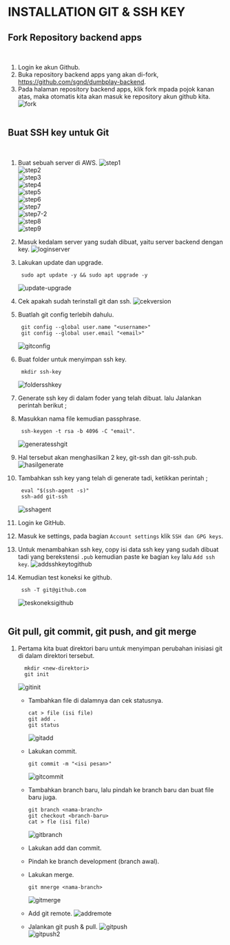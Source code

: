 # **INSTALLATION GIT & SSH KEY**
## Fork Repository backend apps
<br>

1. Login ke akun Github.
2. Buka repository backend apps yang akan di-fork, https://github.com/sgnd/dumbplay-backend.
3. Pada halaman repository backend apps, klik fork mpada pojok kanan atas, maka otomatis kita akan masuk ke repository akun github kita.
   ![fork](assets/images-install-git-and-ssh-key/fork.png) <br><br>

## Buat SSH key untuk Git
<br>

1. Buat sebuah server di AWS.
   ![step1](assets/images-install-git-and-ssh-key/step1.png) <br>
   ![step2](assets/images-install-git-and-ssh-key/step2.png) <br>
   ![step3](assets/images-install-git-and-ssh-key/step3.png) <br>
   ![step4](assets/images-install-git-and-ssh-key/step4.png) <br>
   ![step5](assets/images-install-git-and-ssh-key/step5.png) <br>
   ![step6](assets/images-install-git-and-ssh-key/step6.png) <br>
   ![step7](assets/images-install-git-and-ssh-key/step7.png) <br>
   ![step7-2](assets/images-install-git-and-ssh-key/step7-2.png) <br>
   ![step8](assets/images-install-git-and-ssh-key/step8.png) <br>
   ![step9](assets/images-install-git-and-ssh-key/step9.png) <br>

2. Masuk kedalam server yang sudah dibuat, yaitu server backend dengan key.
   ![loginserver](assets/images-install-git-and-ssh-key/loginserver.png) <br>

3. Lakukan update dan upgrade.

        sudo apt update -y && sudo apt upgrade -y
    ![update-upgrade](assets/images-install-git-and-ssh-key/update-upgrade.png) <br>

4. Cek apakah sudah terinstall git dan ssh.
   ![cekversion](assets/images-install-git-and-ssh-key/cekversion.png) <br>

5. Buatlah git config terlebih dahulu.

        git config --global user.name "<username>"
        git config --global user.email "<email>"
    ![gitconfig](assets/images-install-git-and-ssh-key/gitconfig.png) <br>

6. Buat folder untuk menyimpan ssh key.
   
        mkdir ssh-key
    ![foldersshkey](assets/images-install-git-and-ssh-key/foldersshkey.png) <br>

7. Generate ssh key di dalam foder yang telah dibuat. lalu Jalankan perintah berikut ;
8.  Masukkan nama file kemudian passphrase.

         ssh-keygen -t rsa -b 4096 -C "email".
    ![generatesshgit](assets/images-install-git-and-ssh-key/generatesshgit.png) <br>

9. Hal tersebut akan menghasilkan 2 key, git-ssh dan git-ssh.pub.
    ![hasilgenerate](assets/images-install-git-and-ssh-key/hasilgenerate.png) <br>

10. Tambahkan ssh key yang telah di generate tadi, ketikkan perintah ; 

         eval "$(ssh-agent -s)" 
         ssh-add git-ssh
      ![sshagent](assets/images-install-git-and-ssh-key/sshagent.png) <br>
   
11. Login ke GitHub.
12. Masuk ke settings, pada bagian `Account settings` klik `SSH dan GPG keys`.
13. Untuk menambahkan ssh key, copy isi data ssh key yang sudah dibuat tadi yang berekstensi `.pub` kemudian paste ke bagian `key` lalu `Add ssh key`.
    ![addsshkeytogithub](assets/images-install-git-and-ssh-key/addsshkeytogithub.png) <br>

14. Kemudian test koneksi ke github.

         ssh -T git@github.com
      ![teskoneksigithub](assets/images-install-git-and-ssh-key/teskonkesigithub.png) <br><br>

## Git pull, git commit, git push, and git merge

1. Pertama kita buat direktori baru untuk menyimpan perubahan inisiasi git di dalam direktori tersebut.

         mkdir <new-direktori>
         git init
      ![gitinit](assets/images-install-git-and-ssh-key/gitinit.png) <br>

   - Tambahkan file di dalamnya dan cek statusnya.

         cat > file (isi file)
         git add .
         git status
      ![gitadd](assets/images-install-git-and-ssh-key/gitadd.png) <br>

   - Lakukan commit.

         git commit -m "<isi pesan>"
      ![gitcommit](assets/images-install-git-and-ssh-key/gitcommit.png) <br>

   - Tambahkan branch baru, lalu pindah ke branch baru dan buat file baru juga.

         git branch <nama-branch>
         git checkout <branch-baru>
         cat > fle (isi file)
      ![gitbranch](assets/images-install-git-and-ssh-key/gitbranch.png) <br>

   - Lakukan add dan commit.
   - Pindah ke branch development (branch awal).
   - Lakukan merge.

         git mnerge <nama-branch>
      ![gitmerge](assets/images-install-git-and-ssh-key/gitmerge.png) <br>

   - Add git remote.
      ![addremote](assets/images-install-git-and-ssh-key/addremote.png) <br>

   - Jalankan git push & pull.
      ![gitpush](assets/images-install-git-and-ssh-key/gitpush.png) <br>
      ![gitpush2](assets/images-install-git-and-ssh-key/gitpush2.png) <br>



   